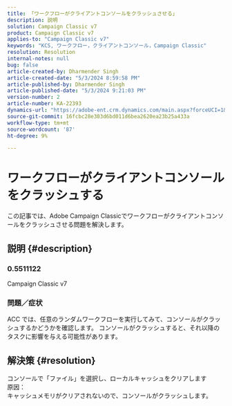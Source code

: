 ```yaml
---
title: 「ワークフローがクライアントコンソールをクラッシュさせる」
description: 説明
solution: Campaign Classic v7
product: Campaign Classic v7
applies-to: "Campaign Classic v7"
keywords: "KCS, ワークフロー，クライアントコンソール，Campaign Classic"
resolution: Resolution
internal-notes: null
bug: false
article-created-by: Dharmender Singh
article-created-date: "5/3/2024 8:59:58 PM"
article-published-by: Dharmender Singh
article-published-date: "5/3/2024 9:21:03 PM"
version-number: 2
article-number: KA-22393
dynamics-url: "https://adobe-ent.crm.dynamics.com/main.aspx?forceUCI=1&pagetype=entityrecord&etn=knowledgearticle&id=613e3e13-9009-ef11-9f8a-6045bd034c54"
source-git-commit: 16fcbc28e303d6bd011d6bea2620ea23b25a433a
workflow-type: tm+mt
source-wordcount: '87'
ht-degree: 9%

---
```


# ワークフローがクライアントコンソールをクラッシュする


この記事では、Adobe Campaign Classicでワークフローがクライアントコンソールをクラッシュさせる問題を解決します。

## 説明 {#description}


### <b>0.5511122 </b>

Campaign Classic v7

### <b>問題／症状</b>

ACC では、任意のランダムワークフローを実行してみて、コンソールがクラッシュするかどうかを確認します。 コンソールがクラッシュすると、それ以降のタスクに影響を与える可能性があります。






## 解決策 {#resolution}


コンソールで「ファイル」を選択し、ローカルキャッシュをクリアします
<br>原因：<br>
キャッシュメモリがクリアされないので、コンソールがクラッシュします。
